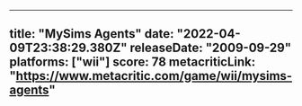
---
title: "MySims Agents"
date: "2022-04-09T23:38:29.380Z"
releaseDate: "2009-09-29"
platforms: ["wii"]
score: 78
metacriticLink: "https://www.metacritic.com/game/wii/mysims-agents"
---
